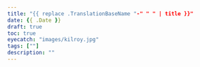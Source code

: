 ```yaml
---
title: "{{ replace .TranslationBaseName "-" " " | title }}"
date: {{ .Date }}
draft: true
toc: true
eyecatch: "images/kilroy.jpg"
tags: [""]
description: ""
---
```



